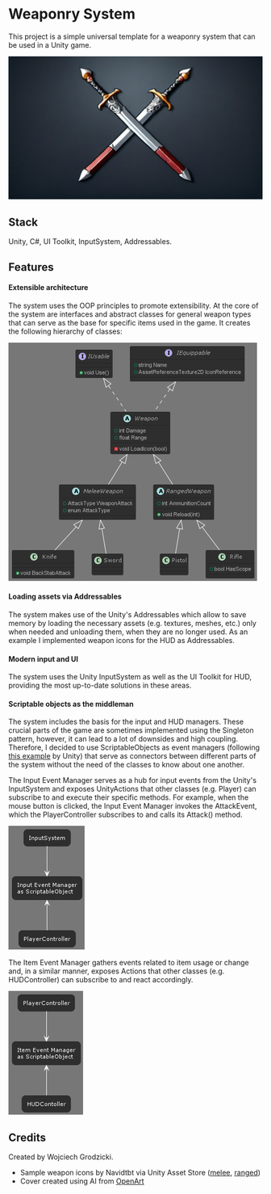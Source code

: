 # **Weaponry System**

This project is a simple universal template for a weaponry system that can be used in a Unity game.

![](Images/cover.png)

## **Stack**

Unity, C#, UI Toolkit, InputSystem, Addressables.

## **Features**

#### **Extensible architecture**

The system uses the OOP principles to promote extensibility. At the core of the system are interfaces and abstract classes for general weapon types that can serve as the base for specific items used in the game. It creates the following hierarchy of classes:

![](Images/weaponry-hierarchy.png)

#### **Loading assets via Addressables**

The system makes use of the Unity's Addressables which allow to save memory by loading the necessary assets (e.g. textures, meshes, etc.) only when needed and unloading them, when they are no longer used. As an example I implemented weapon icons for the HUD as Addressables.

#### **Modern input and UI**

The system uses the Unity InputSystem as well as the UI Toolkit for HUD, providing the most up-to-date solutions in these areas.

#### **Scriptable objects as the middleman**

The system includes the basis for the input and HUD managers. These crucial parts of the game are sometimes implemented using the Singleton pattern, however, it can lead to a lot of downsides and high coupling. Therefore, I decided to use ScriptableObjects as event managers (following [this example](https://www.youtube.com/watch?v=WLDgtRNK2VE) by Unity) that serve as connectors between different parts of the system without the need of the classes to know about one another.

The Input Event Manager serves as a hub for input events from the Unity's InputSystem and exposes UnityActions that other classes (e.g. Player) can subscribe to and execute their specific methods. For example, when the mouse button is clicked, the Input Event Manager invokes the AttackEvent, which the PlayerController subscribes to and calls its Attack() method.

![](Images/so-input.png)

The Item Event Manager gathers events related to item usage or change and, in a similar manner, exposes Actions that other classes (e.g. HUDController) can subscribe to and react accordingly.

![](Images/so-item.png)

## **Credits**

Created by Wojciech Grodzicki.

- Sample weapon icons by Navidtbt via Unity Asset Store ([melee](https://assetstore.unity.com/packages/2d/gui/icons/game-weapon-icons-package-285331), [ranged](https://assetstore.unity.com/packages/2d/gui/icons/gun-icons-package-287096))
- Cover created using AI from [OpenArt](https://openart.ai/home)
